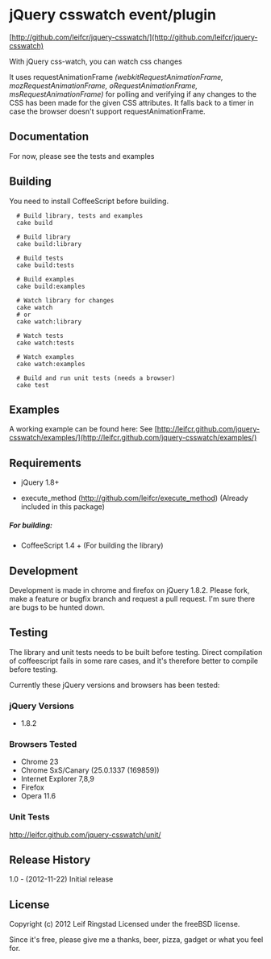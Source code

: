 # jQuery csswatch event/plugin #
[http://github.com/leifcr/jquery-csswatch/](http://github.com/leifcr/jquery-csswatch)

With jQuery css-watch, you can watch css changes

It uses requestAnimationFrame _(webkitRequestAnimationFrame, mozRequestAnimationFrame, oRequestAnimationFrame, msRequestAnimationFrame)_ for polling and verifying if any changes to the CSS has been made for the given CSS attributes. It falls back to a timer in case the browser doesn't support requestAnimationFrame.

## Documentation ##
For now, please see the tests and examples

## Building ##
You need to install CoffeeScript before building.
```
  # Build library, tests and examples
  cake build

  # Build library
  cake build:library

  # Build tests
  cake build:tests

  # Build examples
  cake build:examples

  # Watch library for changes
  cake watch
  # or
  cake watch:library 

  # Watch tests
  cake watch:tests

  # Watch examples
  cake watch:examples

  # Build and run unit tests (needs a browser)
  cake test

```

## Examples ##
A working example can be found here:
See [http://leifcr.github.com/jquery-csswatch/examples/](http://leifcr.github.com/jquery-csswatch/examples/)

## Requirements ##

* jQuery 1.8+

* execute_method (http://github.com/leifcr/execute_method) (Already included in this package)

##### For building:

* CoffeeScript 1.4 + (For building the library)


## Development ##
Development is made in chrome and firefox on jQuery 1.8.2. Please fork, make a feature or bugfix branch and request a pull request. I'm sure there are bugs to be hunted down.

## Testing ##
The library and unit tests needs to be built before testing. Direct compilation of coffeescript fails in some rare cases, and it's therefore better to compile before testing.

Currently these jQuery versions and browsers has been tested:

### jQuery Versions ###
* 1.8.2

### Browsers Tested ###
* Chrome 23
* Chrome SxS/Canary (25.0.1337 (169859))
* Internet Explorer 7,8,9
* Firefox
* Opera 11.6

### Unit Tests ###
http://leifcr.github.com/jquery-csswatch/unit/

## Release History ##

1.0 - (2012-11-22) Initial release

## License ##
Copyright (c) 2012 Leif Ringstad
Licensed under the freeBSD license.

Since it's free, please give me a thanks, beer, pizza, gadget or what you feel for.